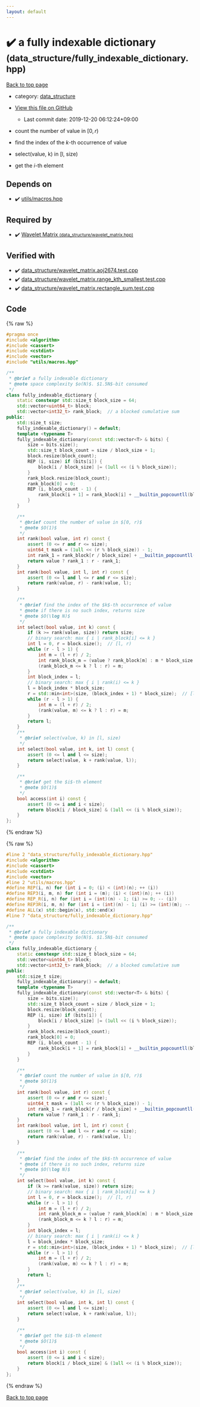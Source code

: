 ```yaml
---
layout: default
---
```


<!-- mathjax config similar to math.stackexchange -->
<script type="text/javascript" async
  src="https://cdnjs.cloudflare.com/ajax/libs/mathjax/2.7.5/MathJax.js?config=TeX-MML-AM_CHTML">
</script>
<script type="text/x-mathjax-config">
  MathJax.Hub.Config({
    TeX: { equationNumbers: { autoNumber: "AMS" }},
    tex2jax: {
      inlineMath: [ ['$','$'] ],
      processEscapes: true
    },
    "HTML-CSS": { matchFontHeight: false },
    displayAlign: "left",
    displayIndent: "2em"
  });
</script>

<script type="text/javascript" src="https://cdnjs.cloudflare.com/ajax/libs/jquery/3.4.1/jquery.min.js"></script>
<script src="https://cdn.jsdelivr.net/npm/jquery-balloon-js@1.1.2/jquery.balloon.min.js" integrity="sha256-ZEYs9VrgAeNuPvs15E39OsyOJaIkXEEt10fzxJ20+2I=" crossorigin="anonymous"></script>
<script type="text/javascript" src="../../assets/js/copy-button.js"></script>
<link rel="stylesheet" href="../../assets/css/copy-button.css" />


# :heavy_check_mark: a fully indexable dictionary <small>(data_structure/fully_indexable_dictionary.hpp)</small>

<a href="../../index.html">Back to top page</a>

* category: <a href="../../index.html#c8f6850ec2ec3fb32f203c1f4e3c2fd2">data_structure</a>
* <a href="{{ site.github.repository_url }}/blob/master/data_structure/fully_indexable_dictionary.hpp">View this file on GitHub</a>
    - Last commit date: 2019-12-20 06:12:24+09:00


* count the number of value in $[0, r)$
* find the index of the $k$-th occurrence of value
* select(value, k) in [l, size)
* get the $i$-th element


## Depends on

* :heavy_check_mark: <a href="../utils/macros.hpp.html">utils/macros.hpp</a>


## Required by

* :heavy_check_mark: <a href="wavelet_matrix.hpp.html">Wavelet Matrix <small>(data_structure/wavelet_matrix.hpp)</small></a>


## Verified with

* :heavy_check_mark: <a href="../../verify/data_structure/wavelet_matrix.aoj2674.test.cpp.html">data_structure/wavelet_matrix.aoj2674.test.cpp</a>
* :heavy_check_mark: <a href="../../verify/data_structure/wavelet_matrix.range_kth_smallest.test.cpp.html">data_structure/wavelet_matrix.range_kth_smallest.test.cpp</a>
* :heavy_check_mark: <a href="../../verify/data_structure/wavelet_matrix.rectangle_sum.test.cpp.html">data_structure/wavelet_matrix.rectangle_sum.test.cpp</a>


## Code

<a id="unbundled"></a>
{% raw %}
```cpp
#pragma once
#include <algorithm>
#include <cassert>
#include <cstdint>
#include <vector>
#include "utils/macros.hpp"

/**
 * @brief a fully indexable dictionary
 * @note space complexity $o(N)$. $1.5N$-bit consumed
 */
class fully_indexable_dictionary {
    static constexpr std::size_t block_size = 64;
    std::vector<uint64_t> block;
    std::vector<int32_t> rank_block;  // a blocked cumulative sum
public:
    std::size_t size;
    fully_indexable_dictionary() = default;
    template <typename T>
    fully_indexable_dictionary(const std::vector<T> & bits) {
        size = bits.size();
        std::size_t block_count = size / block_size + 1;
        block.resize(block_count);
        REP (i, size) if (bits[i]) {
            block[i / block_size] |= (1ull << (i % block_size));
        }
        rank_block.resize(block_count);
        rank_block[0] = 0;
        REP (i, block_count - 1) {
            rank_block[i + 1] = rank_block[i] + __builtin_popcountll(block[i]);
        }
    }

    /**
     * @brief count the number of value in $[0, r)$
     * @note $O(1)$
     */
    int rank(bool value, int r) const {
        assert (0 <= r and r <= size);
        uint64_t mask = (1ull << (r % block_size)) - 1;
        int rank_1 = rank_block[r / block_size] + __builtin_popcountll(block[r /block_size] & mask);
        return value ? rank_1 : r - rank_1;
    }
    int rank(bool value, int l, int r) const {
        assert (0 <= l and l <= r and r <= size);
        return rank(value, r) - rank(value, l);
    }

    /**
     * @brief find the index of the $k$-th occurrence of value
     * @note if there is no such index, returns size
     * @note $O(\log N)$
     */
    int select(bool value, int k) const {
        if (k >= rank(value, size)) return size;
        // binary search: max { i | rank_block[i] <= k }
        int l = 0, r = block.size();  // [l, r)
        while (r - l > 1) {
            int m = (l + r) / 2;
            int rank_block_m = (value ? rank_block[m] : m * block_size - rank_block[m]);
            (rank_block_m <= k ? l : r) = m;
        }
        int block_index = l;
        // binary search: max { i | rank(i) <= k }
        l = block_index * block_size;
        r = std::min<int>(size, (block_index + 1) * block_size);  // [l, r)
        while (r - l > 1) {
            int m = (l + r) / 2;
            (rank(value, m) <= k ? l : r) = m;
        }
        return l;
    }
    /**
     * @brief select(value, k) in [l, size)
     */
    int select(bool value, int k, int l) const {
        assert (0 <= l and l <= size);
        return select(value, k + rank(value, l));
    }

    /**
     * @brief get the $i$-th element
     * @note $O(1)$
     */
    bool access(int i) const {
        assert (0 <= i and i < size);
        return block[i / block_size] & (1ull << (i % block_size));
    }
};

```
{% endraw %}

<a id="bundled"></a>
{% raw %}
```cpp
#line 2 "data_structure/fully_indexable_dictionary.hpp"
#include <algorithm>
#include <cassert>
#include <cstdint>
#include <vector>
#line 2 "utils/macros.hpp"
#define REP(i, n) for (int i = 0; (i) < (int)(n); ++ (i))
#define REP3(i, m, n) for (int i = (m); (i) < (int)(n); ++ (i))
#define REP_R(i, n) for (int i = (int)(n) - 1; (i) >= 0; -- (i))
#define REP3R(i, m, n) for (int i = (int)(n) - 1; (i) >= (int)(m); -- (i))
#define ALL(x) std::begin(x), std::end(x)
#line 7 "data_structure/fully_indexable_dictionary.hpp"

/**
 * @brief a fully indexable dictionary
 * @note space complexity $o(N)$. $1.5N$-bit consumed
 */
class fully_indexable_dictionary {
    static constexpr std::size_t block_size = 64;
    std::vector<uint64_t> block;
    std::vector<int32_t> rank_block;  // a blocked cumulative sum
public:
    std::size_t size;
    fully_indexable_dictionary() = default;
    template <typename T>
    fully_indexable_dictionary(const std::vector<T> & bits) {
        size = bits.size();
        std::size_t block_count = size / block_size + 1;
        block.resize(block_count);
        REP (i, size) if (bits[i]) {
            block[i / block_size] |= (1ull << (i % block_size));
        }
        rank_block.resize(block_count);
        rank_block[0] = 0;
        REP (i, block_count - 1) {
            rank_block[i + 1] = rank_block[i] + __builtin_popcountll(block[i]);
        }
    }

    /**
     * @brief count the number of value in $[0, r)$
     * @note $O(1)$
     */
    int rank(bool value, int r) const {
        assert (0 <= r and r <= size);
        uint64_t mask = (1ull << (r % block_size)) - 1;
        int rank_1 = rank_block[r / block_size] + __builtin_popcountll(block[r /block_size] & mask);
        return value ? rank_1 : r - rank_1;
    }
    int rank(bool value, int l, int r) const {
        assert (0 <= l and l <= r and r <= size);
        return rank(value, r) - rank(value, l);
    }

    /**
     * @brief find the index of the $k$-th occurrence of value
     * @note if there is no such index, returns size
     * @note $O(\log N)$
     */
    int select(bool value, int k) const {
        if (k >= rank(value, size)) return size;
        // binary search: max { i | rank_block[i] <= k }
        int l = 0, r = block.size();  // [l, r)
        while (r - l > 1) {
            int m = (l + r) / 2;
            int rank_block_m = (value ? rank_block[m] : m * block_size - rank_block[m]);
            (rank_block_m <= k ? l : r) = m;
        }
        int block_index = l;
        // binary search: max { i | rank(i) <= k }
        l = block_index * block_size;
        r = std::min<int>(size, (block_index + 1) * block_size);  // [l, r)
        while (r - l > 1) {
            int m = (l + r) / 2;
            (rank(value, m) <= k ? l : r) = m;
        }
        return l;
    }
    /**
     * @brief select(value, k) in [l, size)
     */
    int select(bool value, int k, int l) const {
        assert (0 <= l and l <= size);
        return select(value, k + rank(value, l));
    }

    /**
     * @brief get the $i$-th element
     * @note $O(1)$
     */
    bool access(int i) const {
        assert (0 <= i and i < size);
        return block[i / block_size] & (1ull << (i % block_size));
    }
};

```
{% endraw %}

<a href="../../index.html">Back to top page</a>

